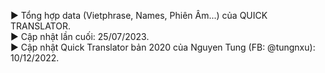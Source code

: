 ► Tổng hợp data (Vietphrase, Names, Phiên Âm...) của QUICK TRANSLATOR.<br />
► Cập nhật lần cuối: 25/07/2023.<br />
► Cập nhật Quick Translator bản 2020 của Nguyen Tung (FB: @tungnxu): 10/12/2022.

